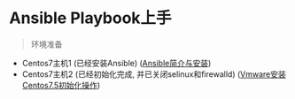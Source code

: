 # Ansible Playbook上手

> 环境准备  

- Centos7主机1 (已经安装Ansible) ([Ansible简介与安装](../note_034))
- Centos7主机2 (已经初始化完成, 并已关闭selinux和firewalld) ([Vmware安装Centos7.5初始化操作](../note_018))
 